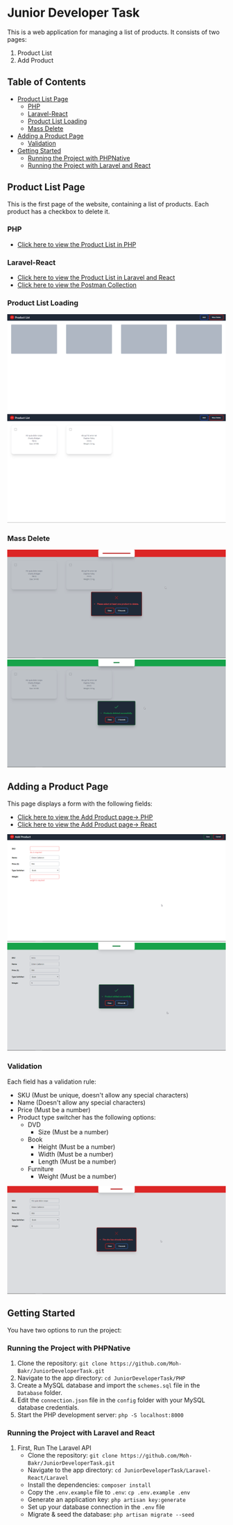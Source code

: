 # Junior Developer Task

This is a web application for managing a list of products. It consists of two pages:

1. Product List
2. Add Product

## Table of Contents

- [Product List Page](#product-list-page)
    - [PHP](#php)
    - [Laravel-React](#laravel-react)
    - [Product List Loading](#product-list-loading)
    - [Mass Delete](#mass-delete)
- [Adding a Product Page](#adding-a-product-page)
    - [Validation](#validation)
- [Getting Started](#getting-started)
    - [Running the Project with PHPNative](#running-the-project-with-phpnative)
    - [Running the Project with Laravel and React](#running-the-project-with-laravel-and-react)

## Product List Page

This is the first page of the website, containing a list of products. Each product has a checkbox to delete it.

### PHP

- [Click here to view the Product List in PHP](http://pr0duct-list.atwebpages.com/)

### Laravel-React

- [Click here to view the Product List in Laravel and React](https://pr0duct-list.netlify.app/)
- [Click here to view the Postman Collection](https://documenter.getpostman.com/view/17382947/2s93XsYRon)

### Product List Loading

![Product List Loading](README/loadingpage.png)
![Product List](README/productlist.png)

### Mass Delete

![Mass Delete Validation Error](README/massdeleteerror.png)
![Mass Delete Success](README/massdeletesuccess.png)

## Adding a Product Page

This page displays a form with the following fields:

- [Click here to view the Add Product page-> PHP](http://pr0duct-list.atwebpages.com/add-product)
- [Click here to view the Add Product page-> React](https://pr0duct-list.netlify.app/)

![Add Product Validation Error](README/addproducterror.png)
![Add Product Success](README/addproductsuccess.png)

### Validation

Each field has a validation rule:

- SKU (Must be unique, doesn't allow any special characters)
- Name (Doesn't allow any special characters)
- Price (Must be a number)
- Product type switcher has the following options:
    - DVD
        - Size (Must be a number)
    - Book
        - Height (Must be a number)
        - Width (Must be a number)
        - Length (Must be a number)
    - Furniture
        - Weight (Must be a number)

![Validation Error](README/addproductvalidation.png)

## Getting Started

You have two options to run the project:

### Running the Project with PHPNative

1. Clone the repository: `git clone https://github.com/Moh-Bakr/JuniorDeveloperTask.git`
2. Navigate to the app directory: `cd JuniorDeveloperTask/PHP`
3. Create a MySQL database and import the `schemes.sql` file in the `Database` folder.
4. Edit the `connection.json` file in the `config` folder with your MySQL database credentials.
5. Start the PHP development server: `php -S localhost:8000`

### Running the Project with Laravel and React

1. First, Run The Laravel API
    - Clone the repository: `git clone https://github.com/Moh-Bakr/JuniorDeveloperTask.git`
    - Navigate to the app directory: `cd JuniorDeveloperTask/Laravel-React/Laravel`
    - Install the dependencies: `composer install`
    - Copy the `.env.example` file to `.env`: `cp .env.example .env`
    - Generate an application key: `php artisan key:generate`
    - Set up your database connection in the `.env` file
    - Migrate & seed the database: `php artisan migrate --seed`
